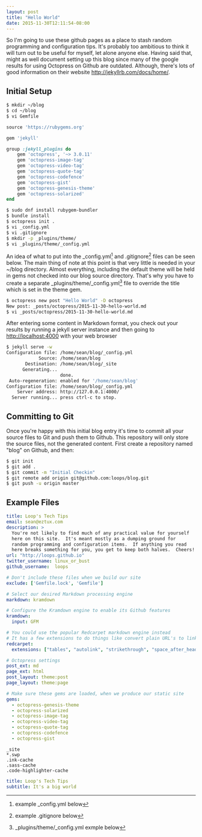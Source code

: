 ```yaml
---
layout: post
title: "Hello World"
date: 2015-11-30T12:11:54-08:00
---
```


So I'm going to use these github pages as a place to stash random programming and
configuration tips.  It's probably too ambitious to think it will turn
out to be useful for myself, let alone anyone else.  Having said that, might as well
document setting up this blog since many of the google results for using Octopress on
Github are outdated.  Although, there's lots of good information on their website
<http://jekyllrb.com/docs/home/>.

Initial Setup
-------------

```bash
$ mkdir ~/blog
$ cd ~/blog
$ vi Gemfile
```

```ruby title:"Gemfile"
source 'https://rubygems.org'

gem 'jekyll'

group :jekyll_plugins do
    gem 'octopress', '~> 3.0.11'
    gem 'octopress-image-tag'
    gem 'octopress-video-tag'
    gem 'octopress-quote-tag'
    gem 'octopress-codefence'
    gem 'octopress-gist'
    gem 'octopress-genesis-theme'
    gem 'octopress-solarized'
end
```

```bash title:"Installing ruby and the gem bundle program" start:4
$ sudo dnf install rubygem-bundler
$ bundle install
$ octopress init .
$ vi _config.yml
$ vi .gitignore
$ mkdir -p _plugins/theme/
$ vi _plugins/theme/_config.yml
```

An idea of what to put into the \_config.yml[^1] and .gitignore[^2]
files can be seen below.  The main thing of note at this point is that very little is
needed in your ~/blog directory.  Almost everything, including the default theme will
be held in gems not checked into our blog source directory.  That's why you have to
create a separate _plugins/theme/_config.yml[^3] file to override the title
which is set in the theme gem.

```bash title:"Create your first post"
$ octopress new post "Hello World" -D octopress
New post: _posts/octopress/2015-11-30-hello-world.md
$ vi _posts/octopress/2015-11-30-hello-world.md
```

After entering some content in Markdown format, you check out your results by running
a jekyll server instance and then going to <http://localhost:4000> with your web browser

```bash title:"Running a local instance of your blog"
$ jekyll serve -w
Configuration file: /home/sean/blog/_config.yml
            Source: /home/sean/blog
       Destination: /home/sean/blog/_site
      Generating...
                    done.
 Auto-regeneration: enabled for '/home/sean/blog'
Configuration file: /home/sean/blog/_config.yml
    Server address: http://127.0.0.1:4000/
  Server running... press ctrl-c to stop.
```

Committing to Git
-----------------

Once you're happy with this initial blog entry it's time to commit all your source files
to Git and push them to Github.  This repository will only store the source files, not
the generated content.  First create a repository named "blog" on Github, and then:

```bash title:"Commit to Git"
$ git init
$ git add .
$ git commit -m "Initial Checkin"
$ git remote add origin git@github.com:loops/blog.git
$ git push -u origin master
```

Example Files
-------------

[^1]: example \_config.yml below
```yaml title:"_config.yml"
title: Loop's Tech Tips
email: sean@eztux.com
description: >
  You're not likely to find much of any practical value for yourself
  here on this site.  It's meant mostly as a dumping ground for
  random programming and configuration items.  If anything you read
  here breaks something for you, you get to keep both halves.  Cheers!
url: "http://loops.github.io"
twitter_username: linux_or_bust
github_username:  loops

# Don't include these files when we build our site
exclude: ['Gemfile.lock', 'Gemfile']

# Select our desired Markdown processing engine
markdown: kramdown

# Configure the Kramdown engine to enable its Github features
kramdown:
  input: GFM

# You could use the popular Redcarpet markdown engine instead
# It has a few extensions to do things like convert plain URL's to links
redcarpet:
  extensions: ["tables", "autolink", "strikethrough", "space_after_headers", "with_toc_data", "fenced_code_blocks"]

# Octopress settings
post_ext: md
page_ext: html
post_layout: theme:post
page_layout: theme:page

# Make sure these gems are loaded, when we produce our static site
gems:
  - octopress-genesis-theme
  - octopress-solarized
  - octopress-image-tag
  - octopress-video-tag
  - octopress-quote-tag
  - octopress-codefence
  - octopress-gist
```

[^2]: example .gitignore below
```plain title:".gitignore"
_site
*.swp
.ink-cache
.sass-cache
.code-highlighter-cache
```

[^3]: _plugins/theme/_config.yml exmple below
```yaml title:"_plugins/theme/_config.yml to override options set by the theme gem"
title: Loop's Tech Tips
subtitle: It's a big world
```
